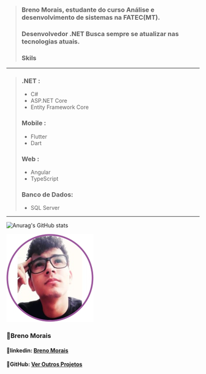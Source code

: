 
>### Breno Morais, estudante do  curso Análise e desenvolvimento de sistemas na FATEC(MT).
>### Desenvolvedor .NET  Busca sempre se atualizar nas tecnologias atuais.
>### Skils
*****
>### .NET :
> *  C#
> *  ASP.NET Core
> *  Entity Framework Core
>###  Mobile :
> * Flutter
> * Dart
>###  Web :
> * Angular
> * TypeScript
>###  Banco de Dados:
> * SQL Server
<hr>

![Anurag's GitHub stats](https://github-readme-stats.vercel.app/api?username=BREN0-MORAIS&theme=radical)


<img src="https://github.com/BREN0-MORAIS/CRUD_COVID_CONSULTAS/blob/main/FTBrenoMorais.jpg">
<h3>🧑Breno Morais</h3>
<h4>🔗linkedin: <a href="https://www.linkedin.com/in/breno-morais-79b328167/">Breno Morais<a/></h4> 
<h4>🔗GitHub: <a href="https://github.com/BREN0-MORAIS/">Ver Outros Projetos<a/></h4> 
